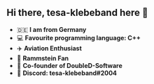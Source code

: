 ## Hi there, tesa-klebeband here 👋

- 🇩🇪 **I am from Germany**
- 💻 **Favourite programming language: C++**
- ✈️ **Aviation Enthusiast**
- 🎸 **Rammstein Fan**
- 🌇 **Co-founder of DoubleD-Software**
- 💬 **Discord: tesa-klebeband#2004**
<!--
**tesa-klebeband/tesa-klebeband** is a ✨ _special_ ✨ repository because its `README.md` (this file) appears on your GitHub profile.

Here are some ideas to get you started:

- 🔭 I’m currently working on ...
- 🌱 I’m currently learning ...
- 👯 I’m looking to collaborate on ...
- 🤔 I’m looking for help with ...
- 💬 Ask me about ...
- 📫 How to reach me: ...
- 😄 Pronouns: ...
- ⚡ Fun fact: ...
-->
